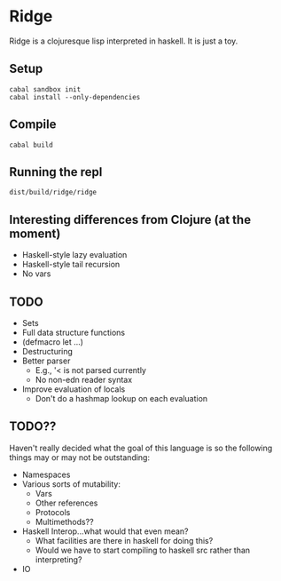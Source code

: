 # Ridge

Ridge is a clojuresque lisp interpreted in haskell. It is just a toy.

## Setup

```
cabal sandbox init
cabal install --only-dependencies
```

## Compile

```
cabal build
```

## Running the repl

```
dist/build/ridge/ridge
```

## Interesting differences from Clojure (at the moment)

- Haskell-style lazy evaluation
- Haskell-style tail recursion
- No vars

## TODO

- Sets
- Full data structure functions
- (defmacro let ...)
- Destructuring
- Better parser
  - E.g., '< is not parsed currently
  - No non-edn reader syntax
- Improve evaluation of locals
  - Don't do a hashmap lookup on each evaluation

## TODO??

Haven't really decided what the goal of this language is so the
following things may or may not be outstanding:

- Namespaces
- Various sorts of mutability:
  - Vars
  - Other references
  - Protocols
  - Multimethods??
- Haskell Interop...what would that even mean?
  - What facilities are there in haskell for doing this?
  - Would we have to start compiling to haskell src rather than
    interpreting?
- IO